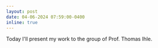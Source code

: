 ```yaml
---
layout: post
date: 04-06-2024 07:59:00-0400
inline: true
---
```


Today I'll present my work to the group of Prof. Thomas Ihle.
